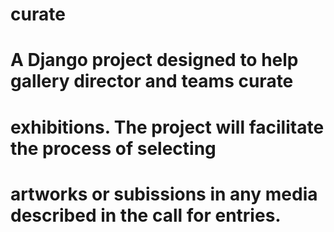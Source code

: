 # curate
# A Django project designed to help gallery director and teams curate 
# exhibitions. The project will facilitate the process of selecting 
# artworks or subissions in any media described in the call for entries. 
